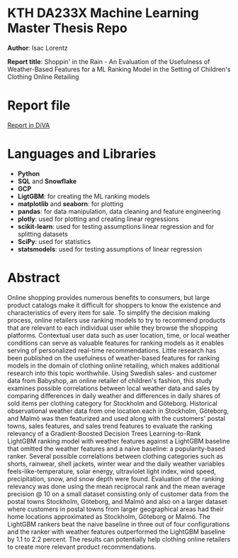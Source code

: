 # KTH DA233X Machine Learning Master Thesis Repo 

**Author**: Isac Lorentz

**Report title**: Shoppin' in the Rain - An Evaluation of the Usefulness of Weather-Based Features for a ML Ranking Model in the Setting of Children's Clothing Online Retailing

# Report file

[Report in DiVA](https://kth.diva-portal.org/smash/get/diva2:1816013/FULLTEXT01.pdf)

# Languages and Libraries
- **Python**
- **SQL** and **Snowflake**
- **GCP**
- **LigtGBM**: for creating the ML ranking models
- **matplotlib** and **seaborn**: for plotting
- **pandas**: for data manipulation, data cleaning and feature engineering
- **plotly**: used for plotting and creating linear regressions
- **scikit-learn**: used for testing assumptions linear regression and for
splitting datasets
- **SciPy**: used for statistics
- **statsmodels**: used for testing assumptions of linear regression 
# Abstract

Online shopping provides numerous benefits to consumers, but large product catalogs make it difficult for shoppers to know the existence and characteristics of every item for sale. To simplify the decision making process, online retailers use ranking models to try to recommend products that are relevant to each individual user while they browse the shopping platforms. Contextual user data such as user location, time, or local weather conditions can serve as valuable features for ranking models as it enables serving of personalized real-time recommendations. Little research has been published on the usefulness of weather-based features for ranking models in the domain of clothing online retailing, which makes additional research into this topic worthwhile. Using Swedish sales- and customer data from Babyshop, an online retailer of children's fashion, this study examines possible correlations between local weather data and sales by comparing differences in daily weather and differences in daily shares of sold items per clothing category for Stockholm and Göteborg. Historical observational weather data from one location each in Stockholm, Göteborg, and Malmö was then featurized and used along with the customers' postal towns, sales features, and sales trend features to evaluate the ranking relevancy of a Gradient-Boosted Decision Trees Learning-to-Rank LightGBM ranking model with weather features against a LightGBM baseline that omitted the weather features and a naive baseline: a popularity-based ranker. Several possible correlations between clothing categories such as shorts, rainwear, shell jackets, winter wear and the daily weather variables feels-like-temperature, solar energy, ultraviolet light index, wind speed, precipitation, snow, and snow depth were found. Evaluation of the ranking relevancy was done using the mean reciprocal rank and the mean average precision @ 10 on a small dataset consisting only of customer data from the postal towns Stockholm, Göteborg, and Malmö and also on a larger dataset where customers in postal towns from larger geographical areas had their home locations approximated as Stockholm, Göteborg or Malmö. The LightGBM rankers beat the naive baseline in three out of four configurations and the ranker with weather features outperformed the LightGBM baseline by 1.1 to 2.2 percent. The results can potentially help clothing online retailers to create more relevant product recommendations.

